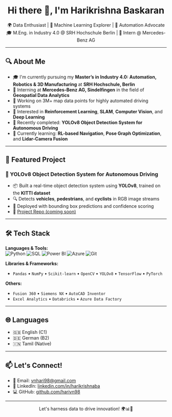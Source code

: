<h1 align="center">Hi there 👋, I'm Harikrishna Baskaran</h1>

<p align="center">
🌍 Data Enthusiast | 🧠 Machine Learning Explorer | 🤖 Automation Advocate  
🎓 M.Eng. in Industry 4.0 @ SRH Hochschule Berlin | 💼 Intern @ Mercedes-Benz AG  
</p>

---

## 🔍 About Me

- 🎓 I'm currently pursuing my **Master’s in Industry 4.0: Automation, Robotics & 3D Manufacturing** at **SRH Hochschule, Berlin**  
- 💼 Interning at **Mercedes-Benz AG, Sindelfingen** in the field of **Geospatial Data Analytics**  
- 🚗 Working on 3M+ map data points for highly automated driving systems  
- 🤖 Interested in **Reinforcement Learning**, **SLAM**, **Computer Vision**, and **Deep Learning**  
- 🧪 Recently completed: **YOLOv8 Object Detection System for Autonomous Driving**  
- 🌱 Currently learning: **RL-based Navigation**, **Pose Graph Optimization**, and **Lidar-Camera Fusion**  

---

## 🚀 Featured Project

### 🎯 YOLOv8 Object Detection System for Autonomous Driving  
- 📦 Built a real-time object detection system using **YOLOv8**, trained on the **KITTI dataset**  
- 🔍 Detects **vehicles**, **pedestrians**, and **cyclists** in RGB image streams  
- 🧠 Deployed with bounding box predictions and confidence scoring  
- 🔗 [Project Repo (coming soon)]()

---

## 🛠️ Tech Stack

**Languages & Tools:**  
![Python](https://img.shields.io/badge/Python-3776AB?style=flat&logo=python&logoColor=white)
![SQL](https://img.shields.io/badge/SQL-025E8C?style=flat&logo=sqlite&logoColor=white)
![Power BI](https://img.shields.io/badge/PowerBI-F2C811?style=flat&logo=powerbi&logoColor=black)
![Azure](https://img.shields.io/badge/Azure-0078D4?style=flat&logo=microsoftazure&logoColor=white)
![Git](https://img.shields.io/badge/Git-F05032?style=flat&logo=git&logoColor=white)

**Libraries & Frameworks:**  
- `Pandas` • `NumPy` • `Scikit-learn` • `OpenCV` • `YOLOv8` • `TensorFlow` • `PyTorch`

**Others:**  
- `Fusion 360` • `Siemens NX` • `AutoCAD Inventor`  
- `Excel Analytics` • `Databricks` • `Azure Data Factory`

---

## 🌐 Languages

- 🇬🇧 English (C1)
- 🇩🇪 German (B2)
- 🇮🇳 Tamil (Native)

---

## 📫 Let's Connect!

- 📧 Email: [vnhari98@gmail.com](mailto:vnhari98@gmail.com)  
- 💼 LinkedIn: [linkedin.com/in/harikrishnaba](https://www.linkedin.com/in/harikrishnaba/)  
- 💻 GitHub: [github.com/harivn98](https://github.com/harivn98)

---

<p align="center">Let's harness data to drive innovation! 🌍📊🧠</p>
